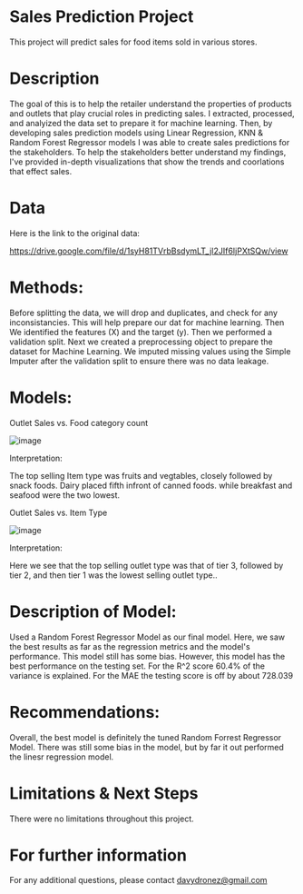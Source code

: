 # Sales Prediction Project

This project will predict sales for food items sold in various stores.

# Description

The goal of this is to help the retailer understand the properties of products and outlets that play crucial roles in predicting sales. I extracted, processed, and analyized the data set to prepare it for machine learning. Then, by developing sales prediction models using Linear Regression, KNN & Random Forest Regressor models I was able to create sales predictions for the stakeholders. To help the stakeholders better understand my findings, I've provided in-depth visualizations that show the trends and coorlations that effect sales.
# Data

Here is the link to the original data:

https://drive.google.com/file/d/1syH81TVrbBsdymLT_jl2JIf6IjPXtSQw/view

# Methods:

Before splitting the data, we will drop and duplicates, and check for any inconsistancies. 
This will help prepare our dat for machine learning.
Then We identified the features (X) and the target (y).
Then we performed a validation split.
Next we created a preprocessing object to prepare the dataset for Machine Learning.
We imputed missing values using the Simple Imputer after the validation split to ensure there was no data leakage.

# Models:

Outlet Sales vs. Food category count

![image](https://user-images.githubusercontent.com/117705408/210702555-0959b106-27de-4dcf-8f33-7606d8d518d5.png)


Interpretation:

The top selling Item type was fruits and vegtables, closely followed by snack
foods. Dairy placed fifth infront of canned foods. while breakfast and seafood
were the two lowest.


Outlet Sales vs. Item Type

![image](https://user-images.githubusercontent.com/117705408/210702522-b8da5291-b6f9-4d15-a08e-cd4f3ec955f0.png)



Interpretation:

Here we see that the top selling outlet type was that of tier 3, followed by tier 2, and then tier 1 was the lowest selling outlet type..

# Description of Model:

Used a Random Forest Regressor Model as our final model. 
Here, we saw the best results as far as the regression metrics and the model's performance.
This model still has some bias. However, this model has the best performance on the testing set.
For the R^2 score 60.4% of the variance is explained.
For the MAE the testing score is off by about 728.039

# Recommendations:

Overall, the best model is definitely the tuned Random Forrest Regressor Model. There was still some bias in the model, but by far it out performed the linesr regression model.

# Limitations & Next Steps
There were no limitations throughout this project.

# For further information
For any additional questions, please contact davydronez@gmail.com
